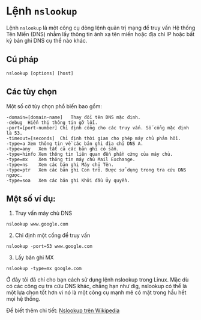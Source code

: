 # Lệnh `nslookup`

Lệnh `nslookup` là một công cụ dòng lệnh quản trị mạng để truy vấn Hệ thống Tên Miền (DNS) nhằm lấy thông tin ánh xạ tên miền hoặc địa chỉ IP hoặc bất kỳ bản ghi DNS cụ thể nào khác.

## Cú pháp

```
nslookup [options] [host]
```

## Các tùy chọn
Một số cờ tùy chọn phổ biến bao gồm:

```
-domain=[domain-name]	Thay đổi tên DNS mặc định.
-debug	Hiển thị thông tin gỡ lỗi.
-port=[port-number]	Chỉ định cổng cho các truy vấn. Số cổng mặc định là 53.
-timeout=[seconds]	Chỉ định thời gian cho phép máy chủ phản hồi.
-type=a	Xem thông tin về các bản ghi địa chỉ DNS A.
-type=any	Xem tất cả các bản ghi có sẵn.
-type=hinfo	Xem thông tin liên quan đến phần cứng của máy chủ.
-type=mx	Xem thông tin máy chủ Mail Exchange.
-type=ns	Xem các bản ghi Máy chủ Tên.
-type=ptr	Xem các bản ghi Con trỏ. Được sử dụng trong tra cứu DNS ngược.
-type=soa	Xem các bản ghi Khởi đầu Ủy quyền.
```

## Một số ví dụ:
1. Truy vấn máy chủ DNS
```
nslookup www.google.com
```

2. Chỉ định một cổng để truy vấn
```
nslookup -port=53 www.google.com
```

3. Lấy bản ghi MX
```
nslookup -type=mx google.com
```

Ở đây tôi đã chỉ cho bạn cách sử dụng lệnh nslookup trong Linux. Mặc dù có các công cụ tra cứu DNS khác, chẳng hạn như dig, nslookup có thể là một lựa chọn tốt hơn vì nó là một công cụ mạnh mẽ có mặt trong hầu hết mọi hệ thống.

Để biết thêm chi tiết: [Nslookup trên Wikipedia](https://en.wikipedia.org/wiki/Nslookup)